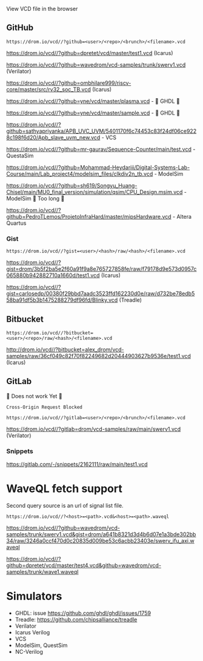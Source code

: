 View VCD file in the browser

## GitHub

`https://drom.io/vcd//?github=<user>/<repo>/<brunch>/<filename>.vcd`

https://drom.io/vcd//?github=dpretet/vcd/master/test1.vcd (Icarus)

https://drom.io/vcd//?github=wavedrom/vcd-samples/trunk/swerv1.vcd (Verilator)

https://drom.io/vcd//?github=ombhilare999/riscv-core/master/src/rv32_soc_TB.vcd (Icarus)

https://drom.io/vcd//?github=yne/vcd/master/plasma.vcd - 🚧 GHDL 🚧

https://drom.io/vcd//?github=yne/vcd/master/sample.vcd - 🚧 GHDL 🚧

https://drom.io/vcd//?github=sathyapriyanka/APB_UVC_UVM/5401170f6c74453c83f24df06ce9228c198f6d20/Apb_slave_uvm_new.vcd - VCS

https://drom.io/vcd//?github=mr-gaurav/Sequence-Counter/main/test.vcd - QuestaSim

https://drom.io/vcd//?github=Mohammad-Heydariii/Digital-Systems-Lab-Course/main/Lab_project4/modelsim_files/clkdiv2n_tb.vcd - ModelSim

https://drom.io/vcd//?github=sh619/Songyu_Huang-Chisel/main/MU0_final_version/simulation/qsim/CPU_Design.msim.vcd - ModelSim 🚧 Too long 🚧

https://drom.io/vcd//?github=PedroTLemos/ProjetoInfraHard/master/mipsHardware.vcd - Altera Quartus

### Gist

`https://drom.io/vcd//?gist=<user>/<hash>/raw/<hash>/<filename>.vcd`

https://drom.io/vcd//?gist=drom/3b5f2ba5e2f60a91f9a8e765727858fe/raw/f79178d9e573d0957c065880b942882710a1660d/test1.vcd (Icarus)

https://drom.io/vcd//?gist=carlosedp/00380f29bbd7aadc3523ffd162230d0e/raw/d732be78edb558ba91df5b3b1475288279df96fd/Blinky.vcd (Treadle)

## Bitbucket

`https://drom.io/vcd//?bitbucket=<user>/<repo>/raw/<hash>/<filename>.vcd`

http://drom.io/vcd//?bitbucket=alex_drom/vcd-samples/raw/36cf049c82f70f82249682d20444903627b9536e/test1.vcd (Icarus)

## GitLab

:construction: Does not work Yet :construction:

`Cross-Origin Request Blocked`

`https://drom.io/vcd//?gitlab=<user>/<repo>/<brunch>/<filename>.vcd`

https://drom.io/vcd//?gitlab=drom/vcd-samples/raw/main/swerv1.vcd (Verilator)

### Snippets

https://gitlab.com/-/snippets/2162111/raw/main/test1.vcd


# WaveQL fetch support

Second query source is an url of signal list file.

`https://drom.io/vcd//?<host>=<path>.vcd&<host>=<path>.waveql`

https://drom.io/vcd//?github=wavedrom/vcd-samples/trunk/swerv1.vcd&gist=drom/a641b8321d3d4b6d07e1a3bde302bb34/raw/3246a0ccf470d0c20835d009be53c6acbb23403e/swerv_ifu_axi.waveql

https://drom.io/vcd//?github=dpretet/vcd/master/test4.vcd&github=wavedrom/vcd-samples/trunk/wave1.waveql


# Simulators

* GHDL: issue https://github.com/ghdl/ghdl/issues/1759
* Treadle: https://github.com/chipsalliance/treadle
* Verilator
* Icarus Verilog
* VCS
* ModelSim, QuestSim
* NC-Verilog

